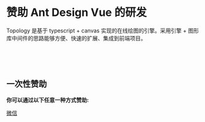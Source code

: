 #  赞助 Ant Design Vue 的研发
Topology 是基于 typescript + canvas 实现的在线绘图的引擎。采用引擎 + 图形库中间件的思路能够方便、快速的扩展、集成到前端项目。

<br>
<br>
<br>

## 一次性赞助

**你可以通过以下任意一种方式赞助:**

<a target="_blank" href="https://cdn.nlark.com/yuque/0/2020/png/179380/1584515404421-31fb07ab-7c14-4aa4-a942-834447cb89f8.png">微信</a>


 